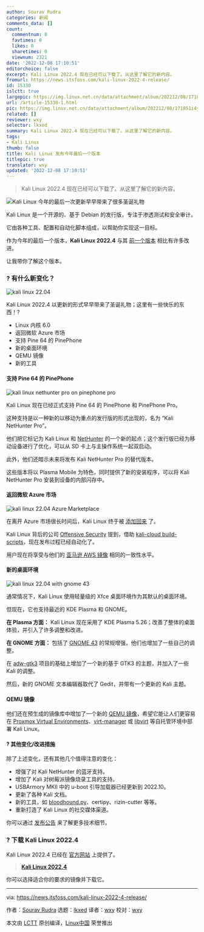 ```yaml
---
author: Sourav Rudra
categories: 新闻
comments_data: []
count:
  commentnum: 0
  favtimes: 0
  likes: 0
  sharetimes: 0
  viewnum: 2321
date: '2022-12-08 17:10:51'
editorchoice: false
excerpt: Kali Linux 2022.4 现在已经可以下载了。从这里了解它的新内容。
fromurl: https://news.itsfoss.com/kali-linux-2022-4-release/
id: 15330
islctt: true
largepic: https://img.linux.net.cn/data/attachment/album/202212/08/171051i4yu250cwwm2y5jq.jpg
url: /article-15330-1.html
pic: https://img.linux.net.cn/data/attachment/album/202212/08/171051i4yu250cwwm2y5jq.jpg.thumb.jpg
related: []
reviewer: wxy
selector: lkxed
summary: Kali Linux 2022.4 现在已经可以下载了。从这里了解它的新内容。
tags:
- Kali Linux
thumb: false
title: Kali Linux 发布今年最后一个版本
titlepic: true
translator: wxy
updated: '2022-12-08 17:10:51'
---
```



> 
> Kali Linux 2022.4 现在已经可以下载了。从这里了解它的新内容。
> 
> 
> 


![Kali Linux 今年的最后一次更新早早带来了很多圣诞礼物](/data/attachment/album/202212/08/171051i4yu250cwwm2y5jq.jpg)


Kali Linux 是一个开源的、基于 Debian 的发行版，专注于渗透测试和安全审计。


它由各种工具、配置和自动化脚本组成，以帮助你实现这一目标。


作为今年的最后一个版本，**Kali Linux 2022.4** 与其 [前一个版本](https://news.itsfoss.com/kali-linux-2022-3-release/) 相比有许多改进。


让我带你了解这个版本。


### ? 有什么新变化？


![kali linux 22.04](/data/attachment/album/202212/08/171052wmixmliqyinl8rqq.png)


Kali Linux 2022.4 以更新的形式早早带来了圣诞礼物；这里有一些快乐的东西！?


* Linux 内核 6.0
* 返回微软 Azure 市场
* 支持 Pine 64 的 PinePhone
* 新的桌面环境
* QEMU 镜像
* 新的工具


#### 支持 Pine 64 的 PinePhone


![kali linux nethunter pro on pinephone pro](/data/attachment/album/202212/08/171052mzzprt4roygq28rm.jpg)


Kali Linux 现在已经正式支持 Pine 64 的 PinePhone 和 PinePhone Pro。


这种支持是以一种新的以移动为重点的发行版的形式出现的，名为 “Kali NetHunter Pro”。


他们把它标记为 Kali Linux 和 [NetHunter](https://www.kali.org/docs/nethunter/) 的一个新的起点；这个发行版已经为移动设备进行了优化，可以从 SD 卡上与主操作系统一起双启动。


此外，他们还暗示未来将发布 Kali NetHunter Pro 的替代版本。


这些版本将以 Plasma Mobile 为特色，同时提供了新的安装程序，可以将 Kali NetHunter Pro 安装到设备的内部闪存中。


#### 返回微软 Azure 市场


![kali linux 22.04 Azure Marketplace](/data/attachment/album/202212/08/171052js6dje2jgwbnmukm.jpg)


在离开 Azure 市场很长时间后，Kali Linux 终于被 [添加回来](https://azuremarketplace.microsoft.com/en/marketplace/apps/kali-linux.kali) 了。


Kali Linux 背后的公司 [Offensive Security](https://www.offensive-security.com) 提到，借助 [kali-cloud build-scripts](https://gitlab.com/kalilinux/build-scripts/kali-cloud)，现在发布过程已经自动化了。


用户现在将享受与他们的 [亚马逊 AWS 镜像](https://aws.amazon.com/marketplace/pp/prodview-fznsw3f7mq7to) 相同的一致性水平。


#### 新的桌面环境


![kali linux 22.04 with gnome 43](/data/attachment/album/202212/08/171053lanxiskjdnhoqxcy.jpg)


通常情况下，Kali Linux 使用轻量级的 Xfce 桌面环境作为其默认的桌面环境。


但现在，它也支持最近的 KDE Plasma 和 GNOME。


**在 Plasma 方面：** Kali Linux 现在采用了 KDE Plasma 5.26；改善了整体的桌面体验，并引入了许多调整和改进。


**在 GNOME 方面：** 包括了 [GNOME 43](https://news.itsfoss.com/gnome-43-release/) 的常规增强，他们也增加了一些自己的调整。


在 [adw-gtk3](https://github.com/lassekongo83/adw-gtk3) 项目的基础上增加了一个新的基于 GTK3 的主题，并加入了一些 Kali 的调整。


然后，新的 GNOME 文本编辑器取代了 Gedit，并带有一个更新的 Kali 主题。


#### QEMU 镜像


他们还在预生成的镜像库中增加了一个新的 [QEMU 镜像](https://qemu-project.gitlab.io/qemu/system/images.html)，希望它能让人们更容易在 [Proxmox Virtual Environments](https://www.proxmox.com/en/proxmox-ve)、[virt-manager](https://virt-manager.org) 或 [libvirt](https://libvirt.org) 等自托管环境中部署 Kali Linux。


#### ?️ 其他变化/改进措施


除了上述变化，还有其他几个值得注意的变化：


* 增强了对 Kali NetHunter 的蓝牙支持。
* 增加了 Kali 对树莓派镜像烧录工具的支持。
* USBArmory MKII 中的 u-boot 引导加载器已经更新到 2022.10。
* 更新了各种 Kali 文档。
* 新的工具，如 [bloodhound.py](http://bloodhound.py)、certipy、rizin-cutter 等等。
* 重新打造了 Kali Linux 的社交媒体渠道。


你可以通过 [发布公告](https://www.kali.org/blog/kali-linux-2022-4-release/#desktop-updates) 来了解更多技术细节。


### ? 下载 Kali Linux 2022.4


Kali Linux 2022.4 已经在 [官方网站](https://www.kali.org/get-kali/) 上提供了。



> 
> **[Kali Linux 2022.4](https://www.kali.org/get-kali/)**
> 
> 
> 


你可以选择适合你的要求的镜像并下载它。




---


via: <https://news.itsfoss.com/kali-linux-2022-4-release/>


作者：[Sourav Rudra](https://news.itsfoss.com/author/sourav/) 选题：[lkxed](https://github.com/lkxed) 译者：[wxy](https://github.com/wxy) 校对：[wxy](https://github.com/wxy)


本文由 [LCTT](https://github.com/LCTT/TranslateProject) 原创编译，[Linux中国](https://linux.cn/) 荣誉推出